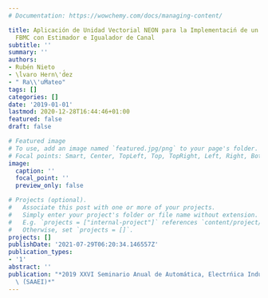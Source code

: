 ```yaml
---
# Documentation: https://wowchemy.com/docs/managing-content/

title: Aplicación de Unidad Vectorial NEON para la Implementaciń de un Transmultiplexor
  FBMC con Estimador e Igualador de Canal
subtitle: ''
summary: ''
authors:
- Rubén Nieto
- \ĺvaro Hern\'d́ez
- " Ra\\'uḾateo"
tags: []
categories: []
date: '2019-01-01'
lastmod: 2020-12-28T16:44:46+01:00
featured: false
draft: false

# Featured image
# To use, add an image named `featured.jpg/png` to your page's folder.
# Focal points: Smart, Center, TopLeft, Top, TopRight, Left, Right, BottomLeft, Bottom, BottomRight.
image:
  caption: ''
  focal_point: ''
  preview_only: false

# Projects (optional).
#   Associate this post with one or more of your projects.
#   Simply enter your project's folder or file name without extension.
#   E.g. `projects = ["internal-project"]` references `content/project/deep-learning/index.md`.
#   Otherwise, set `projects = []`.
projects: []
publishDate: '2021-07-29T06:20:34.146557Z'
publication_types:
- '1'
abstract: ''
publication: "*2019 XXVI Seminario Anual de Automática, Electrńica Industrial e Instrumentaci'\
  \ ́(SAAEI)*"
---
```

